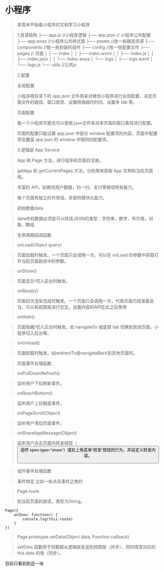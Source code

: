 # 小程序
>本周末开始看小程序的文档学习小程序

>1.目录结构
├── app.js //小程序逻辑
├── app.json //	小程序公共配置
├── app.wxss //小程序公共样式表
├── assets //放一些静态资源
├── components //放一些封装的组件
├── config //放一些配置文件
├── pages // 页面
│   │── index
│   │   ├── index.wxml
│   │   ├── index.js
│   │   ├── index.json
│   │   └── index.wxss
│   └── logs
│       ├── logs.wxml
│       └── logs.js
└── utils //公共js

>2.配置

>全局配置

>小程序根目录下的 app.json 文件用来对微信小程序进行全局配置，决定页面文件的路径、窗口表现、设置网络超时时间、设置多 tab 等。

>页面配置

>每一个小程序页面也可以使用.json文件来对本页面的窗口表现进行配置。

>页面的配置只能设置 app.json 中部分 window 配置项的内容，页面中配置项会覆盖 app.json 的 window 中相同的配置项。

>3.逻辑层 App Service

>App 和 Page 方法，进行程序和页面的注册。

>getApp 和 getCurrentPages 方法，分别用来获取 App 实例和当前页面栈。

>丰富的 API，如微信用户数据，扫一扫，支付等微信特有能力。

>每个页面有独立的作用域，并提供模块化能力。

>初始数据data

>data中的数据必须是可以转成JSON的类型：字符串，数字，布尔值，对象，数组

>生命周期回调函数

>onLoad(Object query)

>页面加载时触发。一个页面只会调用一次，可以在 onLoad 的参数中获取打开当前页面路径中的参数。

>onShow()

>页面显示/切入前台时触发。

>onReady()

>页面初次渲染完成时触发。一个页面只会调用一次，代表页面已经准备妥当，可以和视图层进行交互。设置内容的API在此之后使用

>onHide()

>页面隐藏/切入后台时触发。如 navigateTo 或底部 tab 切换到其他页面，小程序切入后台等。

>onUnload()
    
>页面卸载时触发。如redirectTo或navigateBack到其他页面时。


>页面事件处理函数

>onPullDownRefresh()

>监听用户下拉刷新事件。

>onReachBottom()

>监听用户上拉触底事件。

>onPageScroll(Object)

>监听用户滑动页面事件。

>onShareAppMessage(Object)

>监听用户点击页面内转发按钮（<button> 组件 open-type="share"）或右上角菜单“转发”按钮的行为，并自定义转发内容。

>组件事件处理函数

>事件绑定 比如一些点击事件之类的

>Page.route

>到当前页面的路径，类型为String。
```
Page({
    onShow: function() {
        console.log(this.route)
    }
})
```

>Page.prototype.setData(Object data, Function callback)

>setData 函数用于将数据从逻辑层发送到视图层（异步），同时改变对应的 this.data 的值（同步）。

目前只看到到这一块
